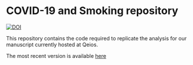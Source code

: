 # COVID-19 and Smoking repository
[![DOI](https://zenodo.org/badge/290467489.svg)](https://zenodo.org/badge/latestdoi/290467489)

This repository contains the code required to replicate the analysis for our manuscript currently hosted at Qeios.

The most recent version is available [here](https://www.qeios.com/read/latest-UJR2AW)
